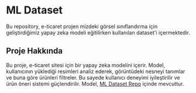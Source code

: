 # ML Dataset
Bu repository, e-ticaret projen
mizdeki görsel sınıflandırma için geliştirdiğimiz yapay zeka modeli eğitilirken kullanılan dataset'i içermektedir.

## Proje Hakkında
Bu proje, e-ticaret sitesi için bir yapay zeka modelini içerir. Model, kullanıcının yüklediği resimleri analiz ederek, görüntüdeki nesneyi tanımlar ve buna göre ürünleri filtreler. Bu sayede kullanıcı deneyimi iyileştirilir ve ürün öneri sistemi güçlendirilir.
Model, [ML Dataset Repo](https://github.com/beida-ce/ML_model.git) içinde mevcuttur.
